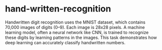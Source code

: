 # hand-written-recognition
Handwritten digit recognition uses the MNIST dataset, which contains 70,000 images of digits (0–9). Each image is 28x28 pixels. A machine learning model, often a neural network like CNN, is trained to recognize these digits by learning patterns in the images. This task demonstrates how deep learning can accurately classify handwritten numbers.
